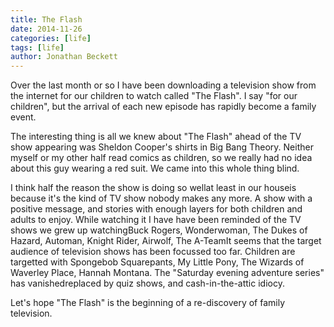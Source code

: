 ```yaml
---
title: The Flash
date: 2014-11-26
categories: [life]
tags: [life]
author: Jonathan Beckett
---
```


Over the last month or so I have been downloading a television show from the internet for our children to watch called "The Flash". I say "for our children", but the arrival of each new episode has rapidly become a family event.

The interesting thing is all we knew about "The Flash" ahead of the TV show appearing was Sheldon Cooper's shirts in Big Bang Theory. Neither myself or my other half read comics as children, so we really had no idea about this guy wearing a red suit. We came into this whole thing blind.

I think half the reason the show is doing so wellat least in our houseis because it's the kind of TV show nobody makes any more. A show with a positive message, and stories with enough layers for both children and adults to enjoy. While watching it I have have been reminded of the TV shows we grew up watchingBuck Rogers, Wonderwoman, The Dukes of Hazard, Automan, Knight Rider, Airwolf, The A-TeamIt seems that the target audience of television shows has been focussed too far. Children are targetted with Spongebob Squarepants, My Little Pony, The Wizards of Waverley Place, Hannah Montana. The "Saturday evening adventure series" has vanishedreplaced by quiz shows, and cash-in-the-attic idiocy.

Let's hope "The Flash" is the beginning of a re-discovery of family television.